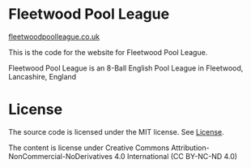 Fleetwood Pool League
=====================

[fleetwoodpoolleague.co.uk](http://www.fleetwoodpoolleague.co.uk)

This is the code for the website for Fleetwood Pool League.

Fleetwood Pool League is an 8-Ball English Pool League in Fleetwood, Lancashire, England

# License
The source code is licensed under the MIT license. See [License](licence.md).

The content is license under Creative Commons 
Attribution-NonCommercial-NoDerivatives 4.0 International (CC BY-NC-ND 4.0)

